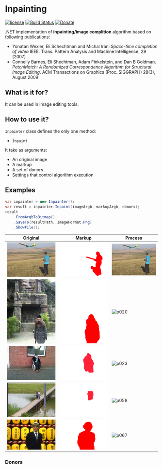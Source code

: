 # Inpainting
[![license](https://img.shields.io/github/license/mashape/apistatus.svg?style=flat-square)]()
[![Build Status](https://travis-ci.org/zavolokas/Inpainting.svg?branch=develop)](https://travis-ci.org/zavolokas/Inpainting)
[![Donate](https://img.shields.io/badge/Donate-PayPal-green.svg)](https://www.paypal.me/zavolokas)

.NET implementation of **inpainting/image complition** algorithm based on following publications:
- Yonatan Wexler, Eli Schechtman and Michal Irani *Space-time completion of video* IEEE. Trans. Pattern Analysis and Machine Intelligence, 29 (2007)
- Connelly Barnes, Eli Shechtman, Adam Finkelstein, and Dan B Goldman. *PatchMatch: A Randomized Correspondence Algorithm for Structural Image Editing*. ACM Transactions on Graphics (Proc. SIGGRAPH) 28(3), August 2009

## What is it for?
It can be used in image editing tools.

## How to use it?
`Inpainter` class defines the only one method:
  - `Inpaint`

It take as arguments:
  - An original image
  - A markup
  - A set of donors
  - Settings that control algorithm execution

## Examples

```csharp
var inpainter = new Inpainter();
var result = inpainter.Inpaint(imageArgb, markupArgb, donors);
result
    .FromArgbToBitmap()
    .SaveTo(resultPath, ImageFormat.Png)
    .ShowFile();

```

| Original | Markup | Process|
| ----------- | ------ |-------|
| ![t009]   | ![m009]|![p009]|
| ![t020]   | ![m020]|![p020]|
| ![t023]   | ![m023]|![p023]|
| ![t058]   | ![m058]|![p058]|
| ![t067]   | ![m067]|![p067]|

### Donors
[t009]: images/t009.jpg "original image"
[m009]: images/m009.png "markup"
[p009]: images/t009.gif "process"

[t020]: images/t020.jpg "original image"
[m020]: images/m020.png "markup"
[p020]: images/t020.gif "process"

[t023]: images/t023.jpg "original image"
[m023]: images/m023.png "markup"
[p023]: images/t023.gif "process"

[t058]: images/t058.jpg "original image"
[m058]: images/m058_1.png "markup"
[p058]: images/t058.gif "process"

[t067]: images/t067.jpg "original image"
[m067]: images/m067.png "markup"
[p067]: images/t067.gif "process"
